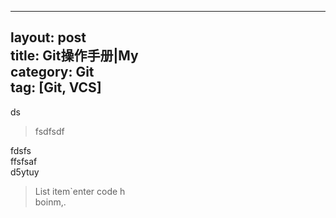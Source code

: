 <hr>
<h2 id="layout-posttitle-git操作手册mycategory-gittag-git-vcs">layout: post<br>
title: Git操作手册|My<br>
category: Git<br>
tag: [Git, VCS]</h2>
<p>ds</p>
<blockquote>
<p>fsdfsdf</p>
</blockquote>
<p>fdsfs<br>
ffsfsaf<br>
d5ytuy</p>
<blockquote>
<p>List item`enter code h<br>
boinm,.</p>
</blockquote>
